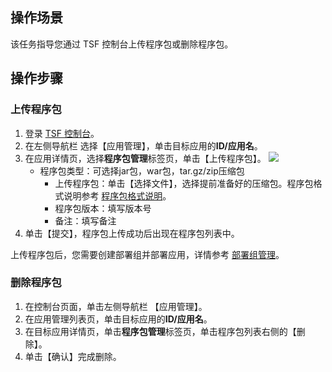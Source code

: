 ## 操作场景

该任务指导您通过 TSF 控制台上传程序包或删除程序包。

## 操作步骤

### 上传程序包

1. 登录 [TSF 控制台](https://console.cloud.tencent.com/tsf/index)。
2. 在左侧导航栏 选择【应用管理】，单击目标应用的**ID/应用名**。
3. 在应用详情页，选择**程序包管理**标签页，单击【上传程序包】。
   ![](https://main.qcloudimg.com/raw/5a787f36ad59049ab5ea85601bf6a0b5.png)
   - 程序包类型：可选择jar包，war包，tar.gz/zip压缩包
     - 上传程序包：单击【选择文件】，选择提前准备好的压缩包。程序包格式说明参考 [程序包格式说明](https://cloud.tencent.com/document/product/649/30359)。
     - 程序包版本：填写版本号
     - 备注：填写备注
4. 单击【提交】，程序包上传成功后出现在程序包列表中。

上传程序包后，您需要创建部署组并部署应用，详情参考 [部署组管理](https://cloud.tencent.com/document/product/649/15524)。

### 删除程序包

1. 在控制台页面，单击左侧导航栏 【应用管理】。
2. 在应用管理列表页，单击目标应用的**ID/应用名**。
3. 在目标应用详情页，单击**程序包管理**标签页，单击程序包列表右侧的【删除】。
4. 单击【确认】完成删除。
